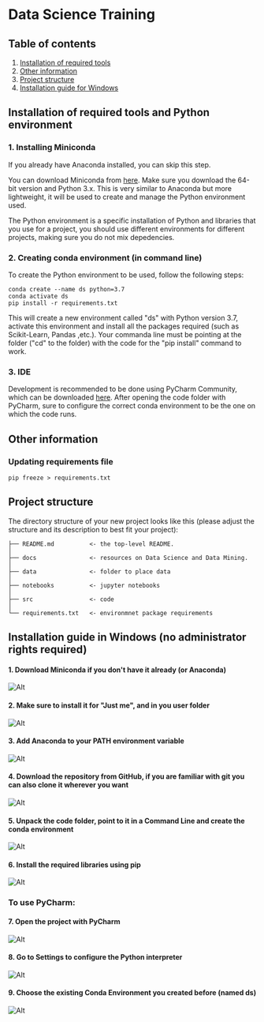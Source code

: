 # Data Science Training

## Table of contents

1. [Installation of required tools](#installation-general)
2. [Other information](#other-information)
3. [Project structure](#project-structure)
4. [Installation guide for Windows](#installation-windows)


## Installation of required tools and Python environment <a name="installation-general"></a>

### 1. Installing Miniconda

If you already have Anaconda installed, you can skip this step.

You can download Miniconda from [here](https://docs.conda.io/en/latest/miniconda.html). Make sure you download the 64-bit
version and Python 3.x. This is very similar to Anaconda but more lightweight, it will be used to create and manage
the Python environment used. 

The Python environment is a specific installation of Python and libraries that you use for a project, you should use
different environments for different projects, making sure you do not mix depedencies.

### 2. Creating conda environment (in command line)

To create the Python environment to be used, follow the following steps:

    conda create --name ds python=3.7
    conda activate ds
    pip install -r requirements.txt

This will create a new environment called "ds" with Python version 3.7, activate this environment
and install all the packages required (such as Scikit-Learn, Pandas ,etc.). Your commanda line
must be pointing at the folder ("cd" to the folder) with the code for the "pip install"
 command to work.
 
### 3. IDE

Development is recommended to be done using PyCharm Community, which can be downloaded 
[here](https://www.jetbrains.com/pycharm/download/). After opening the code folder with PyCharm, 
sure to configure the correct conda environment to be the one on which the code runs.

## Other information <a name="other-information"></a>

### Updating requirements file

    pip freeze > requirements.txt

## Project structure <a name="project-structure"></a>

The directory structure of your new project looks like this (please adjust the structure and its description to best fit your project): 

```
├── README.md          <- the top-level README.
│
├── docs               <- resources on Data Science and Data Mining.
│
├── data               <- folder to place data
│
├── notebooks          <- jupyter notebooks
│
├── src                <- code 
│
└── requirements.txt   <- environmnet package requirements
```

## Installation guide in Windows (no administrator rights required) <a name="installation-windows"></a>

#### 1. Download Miniconda if you don't have it already (or Anaconda)
![Alt](docs/win-installation/Capture1.PNG)

#### 2. Make sure to install it for "Just me", and in you user folder
![Alt](docs/win-installation/Capture2.PNG)

#### 3. Add Anaconda to your PATH environment variable
![Alt](docs/win-installation/Capture3.PNG)

#### 4. Download the repository from GitHub, if you are familiar with git you can also clone it wherever you want
![Alt](docs/win-installation/Capture4.PNG)

#### 5. Unpack the code folder, point to it in a Command Line and create the conda environment
![Alt](docs/win-installation/Capture5.PNG)

#### 6. Install the required libraries using pip
![Alt](docs/win-installation/Capture6.PNG)

### To use PyCharm:

#### 7. Open the project with PyCharm
![Alt](docs/win-installation/Capture7.PNG)

#### 8. Go to Settings to configure the Python interpreter
![Alt](docs/win-installation/Capture8.PNG)

#### 9. Choose the existing Conda Environment you created before (named ds)
![Alt](docs/win-installation/Capture9.PNG)

